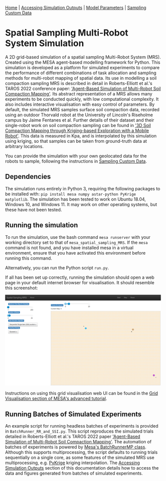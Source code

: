 [Home](https://github.com/laurencejbelliott/Spatial_Sampling_MRS_Simulation/) | [Accessing Simulation Outputs](/docs/sim-outputs.md) | [Model Parameters](/docs/model-parameters.md) | [Sampling Custom Data](/docs/custom-data.md) 
# Spatial Sampling Multi-Robot System Simulation
A 2D grid-based simulation of a spatial sampling Multi-Robot System (MRS).
Created using the MESA agent-based modelling framework for Python. 
This simulation is developed as a platform for simulated experiments to compare the
performance of different combinations of task allocation and sampling methods for 
multi-robot mapping of spatial data. Its use in modelling a soil compaction sampling MRS is described in detail in
Roberts-Elliott et al.'s TAROS 2022 conference paper: ['Agent-Based Simulation of Multi-Robot Soil 
Compaction Mapping'](https://doi.org/10.1007/978-3-031-15908-4_20).
Its abstract representation of a MRS allows many experiments to be conducted quickly, with low computational complexity.
It also includes interactive visualisation with easy control of parameters.
By default, the simulated MRS samples surface soil compaction data, recorded using
an outdoor Thorvald robot at the University of Lincoln's Riseholme campus by 
Jaime Fentanes et al. Further details of their dataset and their single-robot work on soil
compaction sampling can be found in ['3D Soil Compaction Mapping through Kriging-based Exploration with a Mobile Robot'](https://arxiv.org/abs/1803.08069).
This data is measured in Kpa, and is interpolated by this simulation using kriging,
so that samples can be taken from ground-truth data at arbitrary locations.

You can provide the simulation with your own geolocated data for the robots to sample, following the instructions
in [Sampling Custom Data](/docs/custom-data.md).

## Dependencies
The simulation runs entirely in Python 3, requiring the following packages to be 
installed with:
`pip install mesa numpy astar-python PyKrige matplotlib`.
The simulation has been tested to work on Ubuntu 18.04, Windows 10, and Windows 11. It may work on other operating systems,
but these have not been tested.

## Running the simulation
To run the simulation, use the bash command `mesa runserver` with your working directory
set to that of `mesa_spatial_sampling_MRS`.
If the `mesa` command is not found, and you have installed mesa in a virtual environment,
ensure that you have activated this environment before running this command.

Alternatively, you can run the Python script `run.py`.

If all has been set up correctly, running the simulation should open a web page in
your default internet browser for visualisation.
It should resemble this screenshot:

![A screenshot of the 2D grid visualisation of the multi-robot spatial sampling simulation.](./docs/images/spatial_MRS_sim_vis.png "A screenshot of the 2D grid visualisation of the spatial sampling MRS simulation.")

Instructions on using this grid visualisation web UI can be found in the [Grid Visualisation section of MESA's advanced tutorial](https://mesa.readthedocs.io/en/latest/tutorials/adv_tutorial.html#grid-visualization).

## Running Batches of Simulated Experiments
An example script for running headless batches of experiments is provided in `BatchRunner_RR_and_SSI.py`. This script reproduces
the simulated trials detailed in Roberts-Elliott et al.'s TAROS 2022 paper ['Agent-Based Simulation of Multi-Robot Soil 
Compaction Mapping'](https://doi.org/10.1007/978-3-031-15908-4_20). The automation of batches of experiments is powered 
by [Mesa's BatchRunnerMP class](https://mesa.readthedocs.io/en/latest/apis/batchrunner.html). Although this supports
multiprocessing, the script defaults to running trials sequentially on a single core, as some features of the simulated 
MRS use multiprocessing, e.g. [PyKrige](https://github.com/GeoStat-Framework/PyKrige) kriging interpolation.
The [Accessing Simulation Outputs](/docs/sim-outputs.md) section of this documentation details how to
access the data and figures generated from batches of simulated experiments.